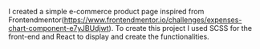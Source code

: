 I created a simple e-commerce product page inspired from Frontendmentor(https://www.frontendmentor.io/challenges/expenses-chart-component-e7yJBUdjwt).
To create this project I used SCSS for the front-end and React to display and create the functionalities.
